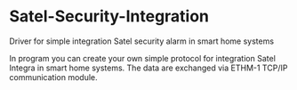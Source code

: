 # Satel-Security-Integration
Driver for simple integration Satel security alarm in smart home systems

In program you can create your own simple protocol for integration Satel Integra in smart home systems. 
The data are exchanged via ETHM-1 TCP/IP communication module.
